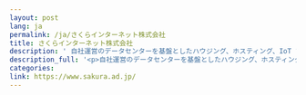 ```yaml
---
layout: post
lang: ja
permalink: /ja/さくらインターネット株式会社
title: さくらインターネット株式会社
description: ' 自社運営のデータセンターを基盤としたハウジング、ホスティング、IoT プラットフォームなどのサービスを提供。 '
description_full: '<p>自社運営のデータセンターを基盤としたハウジング、ホスティング、IoT プラットフォームなどのサービスを提供。</p>'
categories: 
link: https://www.sakura.ad.jp/
---
```

